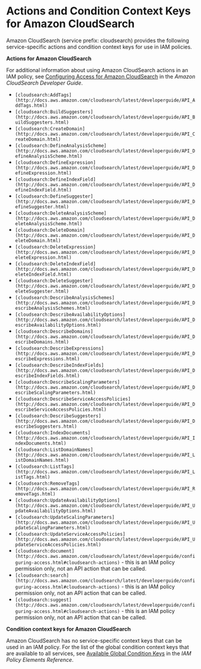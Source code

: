 # Actions and Condition Context Keys for Amazon CloudSearch<a name="list_cloudsearch"></a>

Amazon CloudSearch \(service prefix: cloudsearch\) provides the following service\-specific actions and condition context keys for use in IAM policies\.

**Actions for Amazon CloudSearch**

For additional information about using Amazon CloudSearch actions in an IAM policy, see [Configuring Access for Amazon CloudSearch](http://docs.aws.amazon.com/cloudsearch/latest/developerguide/configuring-access.html) in the *Amazon CloudSearch Developer Guide*\.
+ `[cloudsearch:AddTags](http://docs.aws.amazon.com/cloudsearch/latest/developerguide/API_AddTags.html)`
+ `[cloudsearch:BuildSuggesters](http://docs.aws.amazon.com/cloudsearch/latest/developerguide/API_BuildSuggesters.html)`
+ `[cloudsearch:CreateDomain](http://docs.aws.amazon.com/cloudsearch/latest/developerguide/API_CreateDomain.html)`
+ `[cloudsearch:DefineAnalysisScheme](http://docs.aws.amazon.com/cloudsearch/latest/developerguide/API_DefineAnalysisScheme.html)`
+ `[cloudsearch:DefineExpression](http://docs.aws.amazon.com/cloudsearch/latest/developerguide/API_DefineExpression.html)`
+ `[cloudsearch:DefineIndexField](http://docs.aws.amazon.com/cloudsearch/latest/developerguide/API_DefineIndexField.html)`
+ `[cloudsearch:DefineSuggester](http://docs.aws.amazon.com/cloudsearch/latest/developerguide/API_DefineSuggester.html)`
+ `[cloudsearch:DeleteAnalysisScheme](http://docs.aws.amazon.com/cloudsearch/latest/developerguide/API_DeleteAnalysisScheme.html)`
+ `[cloudsearch:DeleteDomain](http://docs.aws.amazon.com/cloudsearch/latest/developerguide/API_DeleteDomain.html)`
+ `[cloudsearch:DeleteExpression](http://docs.aws.amazon.com/cloudsearch/latest/developerguide/API_DeleteExpression.html)`
+ `[cloudsearch:DeleteIndexField](http://docs.aws.amazon.com/cloudsearch/latest/developerguide/API_DeleteIndexField.html)`
+ `[cloudsearch:DeleteSuggester](http://docs.aws.amazon.com/cloudsearch/latest/developerguide/API_DeleteSuggester.html)`
+ `[cloudsearch:DescribeAnalysisSchemes](http://docs.aws.amazon.com/cloudsearch/latest/developerguide/API_DescribeAnalysisSchemes.html)`
+ `[cloudsearch:DescribeAvailabilityOptions](http://docs.aws.amazon.com/cloudsearch/latest/developerguide/API_DescribeAvailabilityOptions.html)`
+ `[cloudsearch:DescribeDomains](http://docs.aws.amazon.com/cloudsearch/latest/developerguide/API_DescribeDomains.html)`
+ `[cloudsearch:DescribeExpressions](http://docs.aws.amazon.com/cloudsearch/latest/developerguide/API_DescribeExpressions.html)`
+ `[cloudsearch:DescribeIndexFields](http://docs.aws.amazon.com/cloudsearch/latest/developerguide/API_DescribeIndexFields.html)`
+ `[cloudsearch:DescribeScalingParameters](http://docs.aws.amazon.com/cloudsearch/latest/developerguide/API_DescribeScalingParameters.html)`
+ `[cloudsearch:DescribeServiceAccessPolicies](http://docs.aws.amazon.com/cloudsearch/latest/developerguide/API_DescribeServiceAccessPolicies.html)`
+ `[cloudsearch:DescribeSuggesters](http://docs.aws.amazon.com/cloudsearch/latest/developerguide/API_DescribeSuggesters.html)`
+ `[cloudsearch:IndexDocuments](http://docs.aws.amazon.com/cloudsearch/latest/developerguide/API_IndexDocuments.html)`
+ `[cloudsearch:ListDomainNames](http://docs.aws.amazon.com/cloudsearch/latest/developerguide/API_ListDomainNames.html)`
+ `[cloudsearch:ListTags](http://docs.aws.amazon.com/cloudsearch/latest/developerguide/API_ListTags.html)`
+ `[cloudsearch:RemoveTags](http://docs.aws.amazon.com/cloudsearch/latest/developerguide/API_RemoveTags.html)`
+ `[cloudsearch:UpdateAvailabilityOptions](http://docs.aws.amazon.com/cloudsearch/latest/developerguide/API_UpdateAvailabilityOptions.html)`
+ `[cloudsearch:UpdateScalingParameters](http://docs.aws.amazon.com/cloudsearch/latest/developerguide/API_UpdateScalingParameters.html)`
+ `[cloudsearch:UpdateServiceAccessPolicies](http://docs.aws.amazon.com/cloudsearch/latest/developerguide/API_UpdateServiceAccessPolicies.html)`
+ `[cloudsearch:document](http://docs.aws.amazon.com/cloudsearch/latest/developerguide/configuring-access.html#cloudsearch-actions)` \- this is an IAM policy permission only, not an API action that can be called\.
+ `[cloudsearch:search](http://docs.aws.amazon.com/cloudsearch/latest/developerguide/configuring-access.html#cloudsearch-actions)` \- this is an IAM policy permission only, not an API action that can be called\.
+ `[cloudsearch:suggest](http://docs.aws.amazon.com/cloudsearch/latest/developerguide/configuring-access.html#cloudsearch-actions)` \- this is an IAM policy permission only, not an API action that can be called\.

**Condition context keys for Amazon CloudSearch**

Amazon CloudSearch has no service\-specific context keys that can be used in an IAM policy\. For the list of the global condition context keys that are available to all services, see [Available Global Condition Keys](reference_policies_condition-keys.md#AvailableKeys) in the *IAM Policy Elements Reference*\.